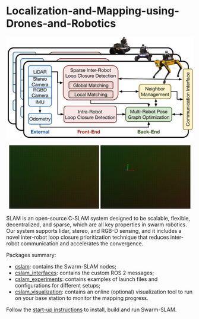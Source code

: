 # Localization-and-Mapping-using-Drones-and-Robotics
![Swarm-SLAM Overview](media/system-overview.svg)

<p align="center">
  <img src="media/graco_pg.gif" alt="Swarm-SLAM on GRACO dataset" width="48%" />
  <img src="media/graco_pc.gif" alt="Swarm-SLAM on GRACO dataset" width="48%" />
</p>

SLAM is an open-source C-SLAM system designed to be scalable, flexible, decentralized, and sparse, which are all key properties in swarm robotics. Our system supports lidar, stereo, and RGB-D sensing, and it includes a novel inter-robot loop closure prioritization technique that reduces inter-robot communication and accelerates the convergence.

Packages summary:
- [cslam](https://github.com/lajoiepy/cslam): contains the Swarm-SLAM nodes;
- [cslam_interfaces](https://github.com/lajoiepy/cslam_interfaces): contains the custom ROS 2 messages;
- [cslam_experiments](https://github.com/lajoiepy/cslam_experiments): contains examples of launch files and configurations for different setups;
- [cslam_visualization](https://github.com/lajoiepy/cslam_visualization): contains an online (optional) visualization tool to run on your base station to monitor the mapping progress.

Follow the [start-up instructions](https://lajoiepy.github.io/cslam_documentation/html/md_startup-instructions.html) to install, build and run Swarm-SLAM.

